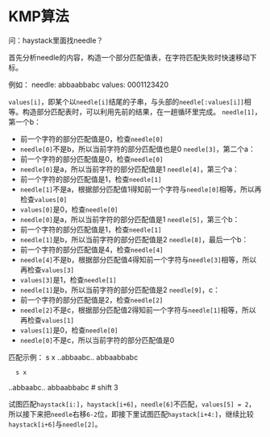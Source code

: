 # KMP算法
问：haystack里面找needle？

首先分析needle的内容，构造一个部分匹配值表，在字符匹配失败时快速移动下标。

例如：
needle: abbaabbabc
values: 0001123420

`values[i]`，即某个以`needle[i]`结尾的子串，与头部的`needle[:values[i]]`相等。构造部分匹配表时，可以利用先前的结果，在一趟循环里完成。
`needle[1]`，第一个b：
* 前一个字符的部分匹配值是0，检查`needle[0]`
* `needle[0]`不是b，所以当前字符的部分匹配值也是0
`needle[3]`，第二个a：
* 前一个字符的部分匹配值是0，检查`needle[0]`
* `needle[0]`是a，所以当前字符的部分匹配值是1
`needle[4]`，第三个a：
* 前一个字符的部分匹配值是1，检查`needle[1]`
* `needle[1]`不是a，根据部分匹配值1得知前一个字符与`needle[0]`相等，所以再检查`values[0]`
* `values[0]`是0，检查`needle[0]`
* `needle[0]`是a，所以当前字符的部分匹配值是1
`needle[5]`，第三个b：
* 前一个字符的部分匹配值是1，检查`needle[1]`
* `needle[1]`是b，所以当前字符的部分匹配值是2
`needle[8]`，最后一个b：
* 前一个字符的部分匹配值是4，检查`needle[4]`
* `needle[4]`不是b，根据部分匹配值4得知前一个字符与`needle[3]`相等，所以再检查`values[3]`
* `values[3]`是1，检查`needle[1]`
* `needle[1]`是b，所以当前字符的部分匹配值是2
`needle[9]`，c：
* 前一个字符的部分匹配值是2，检查`needle[2]`
* `needle[2]`不是c，根据部分匹配值2得知前一个字符与`needle[1]`相等，所以再检查`values[1]`
* `values[1]`是0，检查`needle[0]`
* `needle[0]`不是c，所以当前字符的部分匹配值是0

匹配示例：
  s     x
..abbaabc..
  abbaabbabc

      s x
..abbaabc.. 
      abbaabbabc # shift 3

试图匹配`haystack[i:]`，`haystack[i+6]`，`needle[6]`不匹配，`values[5] = 2`，所以接下来把`needle`右移`6-2`位，即接下里试图匹配`haystack[i+4:]`，继续比较`haystack[i+6]`与`needle[2]`。